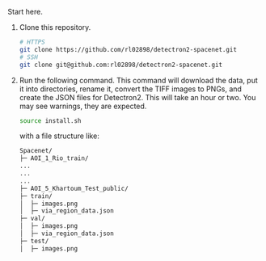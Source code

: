 Start here.<br>

1. Clone this repository.
    ```bash
    # HTTPS
    git clone https://github.com/rl02898/detectron2-spacenet.git
    # SSH
    git clone git@github.com:rl02898/detectron2-spacenet.git
    ```
2. Run the following command. This command will download the data, put it into directories, rename it, convert the TIFF images to PNGs, and create the JSON files for Detectron2. This will take an hour or two. You may see warnings, they are expected.
    ```bash
    source install.sh
    ```
    with a file structure like:
    ```bash
    Spacenet/
    ├─ AOI_1_Rio_train/
    ...
    ...
    ...
    ├─ AOI_5_Khartoum_Test_public/
    ├─ train/
    │  ├─ images.png
    │  ├─ via_region_data.json
    ├─ val/
    │  ├─ images.png
    │  ├─ via_region_data.json
    ├─ test/
    │  ├─ images.png
    ```